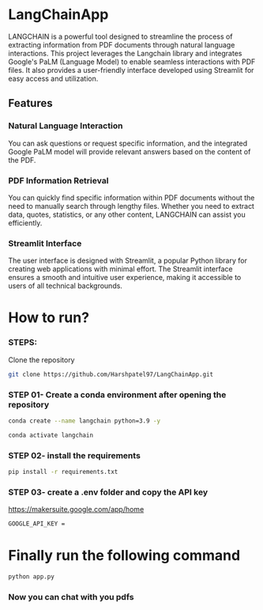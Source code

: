 # LangChainApp
LANGCHAIN is a powerful tool designed to streamline the process of extracting information from PDF documents through natural language interactions. This project leverages the Langchain library and integrates Google's PaLM (Language Model) to enable seamless interactions with PDF files. It also provides a user-friendly interface developed using Streamlit for easy access and utilization.

## Features
### Natural Language Interaction
You can ask questions or request specific information, and the integrated Google PaLM model will provide relevant answers based on the content of the PDF.

### PDF Information Retrieval
You can quickly find specific information within PDF documents without the need to manually search through lengthy files. Whether you need to extract data, quotes, statistics, or any other content, LANGCHAIN can assist you efficiently.

### Streamlit Interface
The user interface is designed with Streamlit, a popular Python library for creating web applications with minimal effort. The Streamlit interface ensures a smooth and intuitive user experience, making it accessible to users of all technical backgrounds.


# How to run?
### STEPS:
 
Clone the repository

```bash
git clone https://github.com/Harshpatel97/LangChainApp.git
```
### STEP 01- Create a conda environment after opening the repository

```bash
conda create --name langchain python=3.9 -y
```

```bash
conda activate langchain
```
### STEP 02- install the requirements
```bash
pip install -r requirements.txt
```
### STEP 03- create a .env folder and copy the API key
https://makersuite.google.com/app/home
```bash
GOOGLE_API_KEY = 
```

# Finally run the following command
```bash
python app.py
```
### Now you can chat with you pdfs


